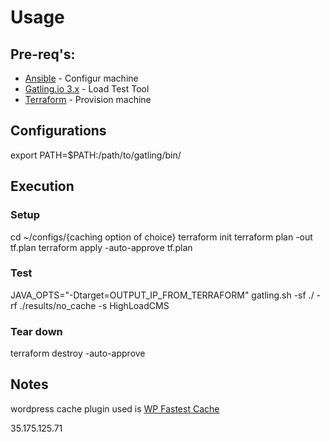 # Usage

## Pre-req's:
 - [Ansible](https://www.ansible.com/) - Configur machine
 - [Gatling.io 3.x](https://gatling.io/) - Load Test Tool
 - [Terraform](https://www.terraform.io/) - Provision machine


## Configurations
export PATH=$PATH:/path/to/gatling/bin/

## Execution

### Setup

cd ~/configs/{caching option of choice}
terraform init
terraform plan -out tf.plan
terraform apply -auto-approve tf.plan

### Test

JAVA_OPTS="-Dtarget=OUTPUT_IP_FROM_TERRAFORM" gatling.sh -sf ./ -rf ./results/no_cache -s HighLoadCMS

### Tear down

terraform destroy -auto-approve

## Notes
wordpress cache plugin used is [WP Fastest Cache](http://35.175.125.71/wp-admin/plugin-install.php?tab=plugin-information&plugin=wp-fastest-cache&TB_iframe=true&width=600&height=550)

35.175.125.71